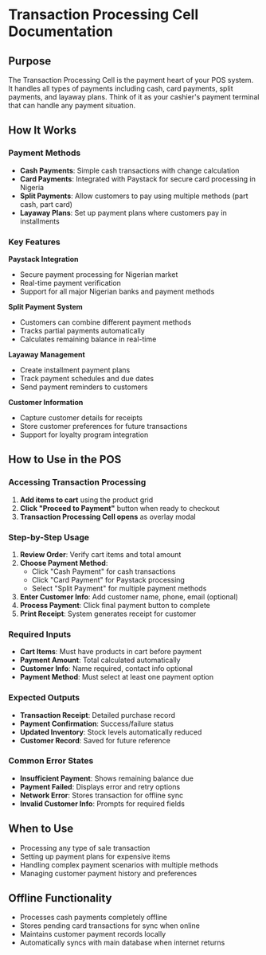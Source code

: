# Transaction Processing Cell Documentation

## Purpose
The Transaction Processing Cell is the payment heart of your POS system. It handles all types of payments including cash, card payments, split payments, and layaway plans. Think of it as your cashier's payment terminal that can handle any payment situation.

## How It Works

### Payment Methods
- **Cash Payments**: Simple cash transactions with change calculation
- **Card Payments**: Integrated with Paystack for secure card processing in Nigeria
- **Split Payments**: Allow customers to pay using multiple methods (part cash, part card)
- **Layaway Plans**: Set up payment plans where customers pay in installments

### Key Features

**Paystack Integration**
- Secure payment processing for Nigerian market
- Real-time payment verification
- Support for all major Nigerian banks and payment methods

**Split Payment System**
- Customers can combine different payment methods
- Tracks partial payments automatically
- Calculates remaining balance in real-time

**Layaway Management**
- Create installment payment plans
- Track payment schedules and due dates
- Send payment reminders to customers

**Customer Information**
- Capture customer details for receipts
- Store customer preferences for future transactions
- Support for loyalty program integration

## How to Use in the POS

### Accessing Transaction Processing
1. **Add items to cart** using the product grid
2. **Click "Proceed to Payment"** button when ready to checkout
3. **Transaction Processing Cell opens** as overlay modal

### Step-by-Step Usage
1. **Review Order**: Verify cart items and total amount
2. **Choose Payment Method**:
   - Click "Cash Payment" for cash transactions
   - Click "Card Payment" for Paystack processing
   - Select "Split Payment" for multiple payment methods
3. **Enter Customer Info**: Add customer name, phone, email (optional)
4. **Process Payment**: Click final payment button to complete
5. **Print Receipt**: System generates receipt for customer

### Required Inputs
- **Cart Items**: Must have products in cart before payment
- **Payment Amount**: Total calculated automatically
- **Customer Info**: Name required, contact info optional
- **Payment Method**: Must select at least one payment option

### Expected Outputs
- **Transaction Receipt**: Detailed purchase record
- **Payment Confirmation**: Success/failure status
- **Updated Inventory**: Stock levels automatically reduced
- **Customer Record**: Saved for future reference

### Common Error States
- **Insufficient Payment**: Shows remaining balance due
- **Payment Failed**: Displays error and retry options
- **Network Error**: Stores transaction for offline sync
- **Invalid Customer Info**: Prompts for required fields

## When to Use
- Processing any type of sale transaction
- Setting up payment plans for expensive items
- Handling complex payment scenarios with multiple methods
- Managing customer payment history and preferences

## Offline Functionality
- Processes cash payments completely offline
- Stores pending card transactions for sync when online
- Maintains customer payment records locally
- Automatically syncs with main database when internet returns